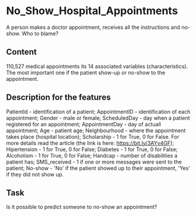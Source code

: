 # No_Show_Hospital_Appointments

A person makes a doctor appointment, receives all the instructions and no-show. Who to blame?

## Content

110,527 medical appointments its 14 associated variables (characteristics). The most important one if the patient show-up or no-show to the appointment.

## Description for the features

PatientId - identification of a patient;
AppointmentID - identification of each appointment;
Gender - male or female;
ScheduledDay - day when a patient registered for an appointment;
AppointmentDay - day of actuall appointment;
Age - patient age;
Neighbourhood - where the appointment takes place (hospital location);
Scholarship - 1 for True, 0 for False. For more details read the article (the link is here: https://bit.ly/3AYv4GF);
Hipertension - 1 for True, 0 for False;
Diabetes - 1 for True, 0 for False;
Alcoholism - 1 for True, 0 for False;
Handcap - number of disabilities a patient has;
SMS_received - 1 if one or more messages were sent to the patient;
No-show - 'No' if the patient showed up to their appointment, 'Yes' if they did not show up.

## Task

Is it possible to predict someone to no-show an appointment?
